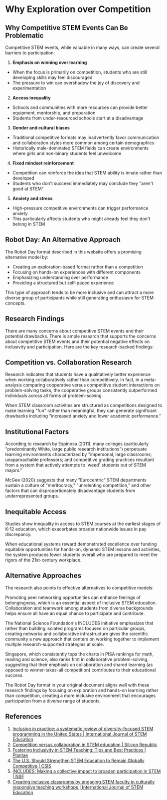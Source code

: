 # Why Exploration over Competition

## Why Competitive STEM Events Can Be Problematic

Competitive STEM events, while valuable in many ways, can create several barriers to participation:

1.  **Emphasis on winning over learning**

-   When the focus is primarily on competition, students who are still developing skills may feel discouraged
-   The pressure to win can overshadow the joy of discovery and experimentation

2.  **Access inequality**

-   Schools and communities with more resources can provide better equipment, mentorship, and preparation
-   Students from under-resourced schools start at a disadvantage
3.  **Gender and cultural biases**

-   Traditional competitive formats may inadvertently favor communication and collaboration styles more common among certain demographics
-   Historically male-dominated STEM fields can create environments where girls and non-binary students feel unwelcome

4.  **Fixed mindset reinforcement**

-   Competition can reinforce the idea that STEM ability is innate rather than developed
-   Students who don't succeed immediately may conclude they "aren't good at STEM"

5.  **Anxiety and stress**

-   High-pressure competitive environments can trigger performance anxiety
-   This particularly affects students who might already feel they don't belong in STEM

## Robot Day: An Alternative Approach

The Robot Day format described in this website offers a promising alternative model by:

- Creating an exploration-based format rather than a competition
- Focusing on hands-on experiences with different components
- Emphasizing understanding over performance
- Providing a structured but self-paced experience

This type of approach tends to be more inclusive and can attract a more diverse group of participants while still generating enthusiasm for STEM concepts.

## Research Findings

There are many concerns about competitive STEM events and their potential drawbacks.  There is ample research that supports the concerns about competitive STEM events and their potential negative effects on inclusivity and participation. Here are the key research-backed findings:

## Competition vs. Collaboration Research

Research indicates that students have a qualitatively better experience when working collaboratively rather than competitively. In fact, in a meta-analysis comparing cooperative versus competitive student interactions on problem-solving tasks, the cooperative groups consistently outperformed individuals across all forms of problem-solving.

When STEM classroom activities are structured as competitions designed to make learning "fun" rather than meaningful, they can generate significant drawbacks including "increased anxiety and lower academic performance."

## Institutional Factors

According to research by Espinosa (2011), many colleges (particularly "predominantly White, large public research institutions") perpetuate learning environments characterized by "impersonal, large classrooms; unapproachable professors; and competitive grading practices resultant from a system that actively attempts to 'weed' students out of STEM majors."

McGee (2020) suggests that many "Eurocentric" STEM departments sustain a culture of "meritocracy," "unrelenting competition," and other factors that can disproportionately disadvantage students from underrepresented groups.

## Inequitable Access

Studies show inequality in access to STEM courses at the earliest stages of K-12 education, which exacerbates broader nationwide issues in pay discrepancy.

When educational systems reward demonstrated excellence over funding equitable opportunities for hands-on, dynamic STEM lessons and activities, the system produces fewer students overall who are prepared to meet the rigors of the 21st-century workplace.

## Alternative Approaches

The research also points to effective alternatives to competitive models:

Promoting peer networking opportunities can enhance feelings of belongingness, which is an essential aspect of inclusive STEM education. Collaboration and teamwork among students from diverse backgrounds helps ensure all have an equal chance to participate and contribute.

The National Science Foundation's INCLUDES initiative emphasizes that rather than building isolated programs focused on particular groups, creating networks and collaborative infrastructure gives the scientific community a new approach that centers on working together to implement multiple research-supported strategies at scale.

Singapore, which consistently tops the charts in PISA rankings for math, reading and science, also ranks first in collaborative problem-solving, suggesting that their emphasis on collaboration and shared learning (as opposed to winner-takes-all competition) contributes to their educational success.

The Robot Day format in your original document aligns well with these research findings by focusing on exploration and hands-on learning rather than competition, creating a more inclusive environment that encourages participation from a diverse range of students.

## References

1.  [Inclusion in practice: a systematic review of diversity-focused STEM programming in the United States | International Journal of STEM Education](https://stemeducationjournal.springeropen.com/articles/10.1186/s40594-022-00387-3)
2.  [Competition versus collaboration in STEM education | Silicon Republic](https://www.siliconrepublic.com/careers/collaboration-stem-education)
3.  [Fostering Inclusivity in STEM Teaching: Tips and Best Practices | Plantae](https://plantae.org/fostering-inclusivity-in-stem-teaching-tips-and-best-practices/)
4.  [The U.S. Should Strengthen STEM Education to Remain Globally Competitive | CSIS](https://www.csis.org/blogs/perspectives-innovation/us-should-strengthen-stem-education-remain-globally-competitive)
5.  [INCLUDES: Making a collective impact to broaden participation in STEM | NSF](https://www.nsf.gov/science-matters/includes-making-collective-impact-broaden)
6.  [Creating inclusive classrooms by engaging STEM faculty in culturally responsive teaching workshops | International Journal of STEM Education](https://stemeducationjournal.springeropen.com/articles/10.1186/s40594-020-00230-7)